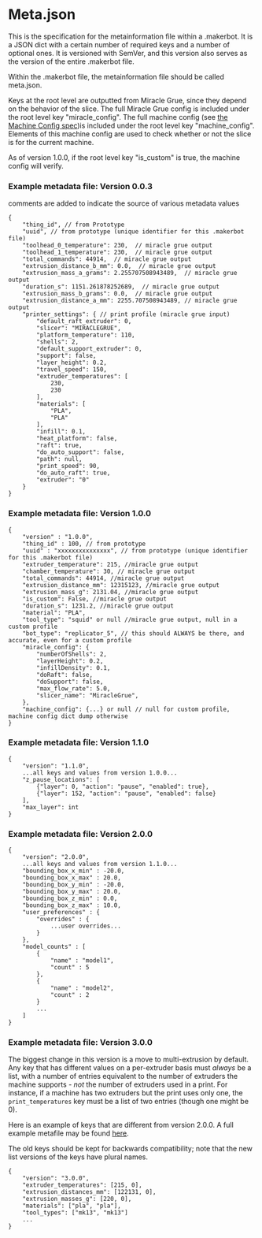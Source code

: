 # Meta.json

This is the specification for the metainformation file within a .makerbot. It is a JSON dict with a certain number of required keys and a number of optional ones. It is versioned with SemVer, and this version also serves as the version of the entire .makerbot file.

Within the .makerbot file, the metainformation file should be called meta.json.

Keys at the root level are outputted from Miracle Grue, since they depend on the behavior of the slice.
The full Miracle Grue config is included under the root level key "miracle_config".
The full machine config (see [the Machine Config spec](https://docs.google.com/a/makerbot.com/document/d/1-JIKrlPBehgXxOYXXMeODoY5HF40ijci4clz1MhyhIk/edit))is included under the root level key "machine_config". Elements of this machine config are used to check whether or not the slice is for the current machine.

As of version 1.0.0, if the root level key "is_custom" is true, the machine config will verify.

### Example metadata file: Version 0.0.3
comments are added to indicate the source of various metadata values

    {
        "thing_id", // from Prototype
        "uuid", // from prototype (unique identifier for this .makerbot file)
        "toolhead_0_temperature": 230,  // miracle grue output
        "toolhead_1_temperature": 230,  // miracle grue output
        "total_commands": 44914,  // miracle grue output
        "extrusion_distance_b_mm": 0.0,  // miracle grue output
        "extrusion_mass_a_grams": 2.255707508943489,  // miracle grue output
        "duration_s": 1151.261878252689,  // miracle grue output
        "extrusion_mass_b_grams": 0.0,  // miracle grue output
        "extrusion_distance_a_mm": 2255.707508943489, // miracle grue output
        "printer_settings": { // print profile (miracle grue input)
            "default_raft_extruder": 0,
            "slicer": "MIRACLEGRUE",
            "platform_temperature": 110,
            "shells": 2,
            "default_support_extruder": 0,
            "support": false,
            "layer_height": 0.2,
            "travel_speed": 150,
            "extruder_temperatures": [
                230,
                230
            ],
            "materials": [
                "PLA",
                "PLA"
            ],
            "infill": 0.1,
            "heat_platform": false,
            "raft": true,
            "do_auto_support": false,
            "path": null,
            "print_speed": 90,
            "do_auto_raft": true,
            "extruder": "0"
        }
    }


### Example metadata file: Version 1.0.0

    {
        "version" : "1.0.0",
        "thing_id" : 100, // from prototype
        "uuid" : "xxxxxxxxxxxxxxx", // from prototype (unique identifier for this .makerbot file)
        "extruder_temperature": 215, //miracle grue output
        "chamber_temperature": 30, // miracle grue output
        "total_commands": 44914, //miracle grue output
        "extrusion_distance_mm": 12315123, //miracle grue output
        "extrusion_mass_g": 2131.04, //miracle grue output
        "is_custom": False, //miracle grue output
        "duration_s": 1231.2, //miracle grue output
        "material": "PLA",
        "tool_type": "squid" or null //miracle grue output, null in a custom profile
        "bot_type": "replicator_5", // this should ALWAYS be there, and accurate, even for a custom profile
        "miracle_config": {
            "numberOfShells": 2,
            "layerHeight": 0.2,
            "infillDensity": 0.1,
            "doRaft": false,
            "doSupport": false,
            "max_flow_rate": 5.0,
            "slicer_name": "MiracleGrue",
        },
        "machine_config": {...} or null // null for custom profile, machine config dict dump otherwise
    }

### Example metadata file: Version 1.1.0

    {
        "version": "1.1.0",
        ...all keys and values from version 1.0.0...
        "z_pause_locations": [
            {"layer": 0, "action": "pause", "enabled": true},
            {"layer": 152, "action": "pause", "enabled": false}
        ],
        "max_layer": int
    }

### Example metadata file: Version 2.0.0

    {
        "version": "2.0.0",
        ...all keys and values from version 1.1.0...
        "bounding_box_x_min" : -20.0,
        "bounding_box_x_max" : 20.0,
        "bounding_box_y_min" : -20.0,
        "bounding_box_y_max" : 20.0,
        "bounding_box_z_min" : 0.0,
        "bounding_box_z_max" : 10.0,
        "user_preferences" : {
            "overrides" : {
                ...user overrides...
            }
        },
        "model_counts" : [
            {
                "name" : "model1",
                "count" : 5
            },
            {
                "name" : "model2",
                "count" : 2
            }
            ...
        ]
    }

### Example metadata file: Version 3.0.0
The biggest change in this version is a move to multi-extrusion by default. Any key that has different values on a per-extruder basis must _always_ be a list, with a number of entries equivalent to the number of extruders the machine supports - _not_ the number of extruders used in a print. For instance, if a machine has two extruders but the print uses only one, the `print_temperatures` key must be a list of two entries (though one might be 0).

Here is an example of keys that are different from version 2.0.0. A full example metafile may be found [here](example_meta_v3.json).

The old keys should be kept for backwards compatibility; note that the new list versions of the keys have plural names.

	{
		"version": "3.0.0",
		"extruder_temperatures": [215, 0],
		"extrusion_distances_mm": [122131, 0],
		"extrusion_masses_g": [220, 0],
		"materials": ["pla", "pla"],
		"tool_types": ["mk13", "mk13"]
		...
	}
